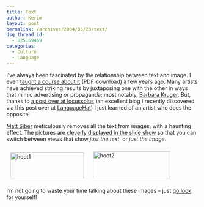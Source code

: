```yaml
---
title: Text
author: Kerim
layout: post
permalink: /archives/2004/03/23/text/
dsq_thread_id:
  - 825169469
categories:
  - Culture
  - Language
---
```

I&#8217;ve always been fascinated by the relationship between text and image. I even <a href="http://kerim.oxus.net/pphlogger/dlcount.php?id=kerim&#38;url=http://kerim.oxus.net/pagetool/media/visual_anthropology.pdf" onclick="_gaq.push(['_trackEvent','download','http://kerim.oxus.net/pphlogger/dlcount.php?id=kerim&url=http://kerim.oxus.net/pagetool/media/visual_anthropology.pdf']);" >taught a course about it</a> (PDF download) a few years ago. Many artists have achieved striking results by juxtaposing one with the other in ways that mimic advertising or propaganda; most notably, <a href="http://www.pbs.org/art21/artists/kruger/card2.html" onclick="_gaq.push(['_trackEvent', 'outbound-article', 'http://www.pbs.org/art21/artists/kruger/card2.html', 'Barbara Kruger']);" >Barbara Kruger</a>. But, thanks to <a href="http://locussolus.com/archives/000965.html" onclick="_gaq.push(['_trackEvent', 'outbound-article', 'http://locussolus.com/archives/000965.html', 'a post over at locussolus']);" >a post over at locussolus</a> (an excellent blog I recently discovered, via this post over at <a href="http://www.languagehat.com/archives/001224.php" onclick="_gaq.push(['_trackEvent', 'outbound-article', 'http://www.languagehat.com/archives/001224.php', 'LanguageHat']);" >LanguageHat</a>) I just learned of an artist who does the opposite!

<a href="http://www.siberart.com/home%20pages/home.html" onclick="_gaq.push(['_trackEvent', 'outbound-article', 'http://www.siberart.com/home%20pages/home.html', 'Matt Siber']);" >Matt Siber</a> meticulously removes all the text from images, with a haunting effect. The pictures are <a href="http://www.siberart.com/untitled%20pages/untitled23.html" onclick="_gaq.push(['_trackEvent', 'outbound-article', 'http://www.siberart.com/untitled%20pages/untitled23.html', 'cleverly displayed in the slide show']);" >cleverly displayed in the slide show</a> so that you can switch between views that show *just the text*, or *just the image*.

<img src="http://test.oxus.net/images/hoot1.jpg" height="67" width="193" hspace="10" vspace="10" alt="hoot1" /> <img src="http://test.oxus.net/images/hoot2.jpg" height="70" width="202" hspace="10" vspace="10" alt="hoot2" />

I&#8217;m not going to waste your time talking about these images &#8211; just <a href="http://www.siberart.com/untitled%20pages/untitled23.html" onclick="_gaq.push(['_trackEvent', 'outbound-article', 'http://www.siberart.com/untitled%20pages/untitled23.html', 'go look']);" >go look</a> for yourself!

